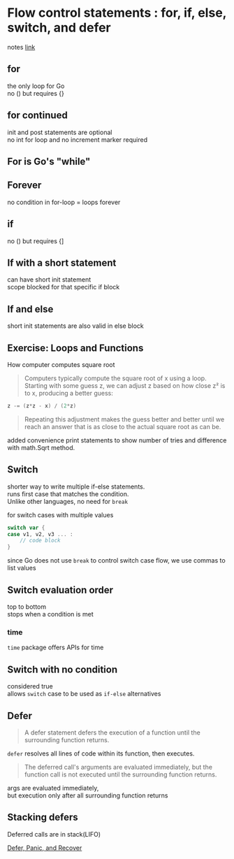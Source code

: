 # Flow control statements : for, if, else, switch, and defer
notes [link](https://go.dev/tour/flowcontrol/1)

## for
the only loop for Go  
no () but requires {}

## for continued
init and post statements are optional  
no int for loop and no increment marker required

## For is Go's "while"

## Forever
no condition in for-loop = loops forever

## if
no () but requires {]

## If with a short statement
can have short init statement  
scope blocked for that specific if block

## If and else
short init statements are also valid in else block

## Exercise: Loops and Functions
How computer computes square root
> Computers typically compute the square root of x using a loop. 
> Starting with some guess z, 
> we can adjust z based on how close z² is to x, 
> producing a better guess:
```go
z -= (z*z - x) / (2*z)
```
> Repeating this adjustment makes the guess better and better 
> until we reach an answer that is as close to the actual square root as can be.

added convenience print statements to show number of tries and difference with math.Sqrt method.

## Switch
shorter way to write multiple if-else statements.  
runs first case that matches the condition.  
Unlike other languages, no need for `break`

for switch cases with multiple values
```go
switch var {
case v1, v2, v3 ... :
	// code block
}
```
since Go does not use `break` to control switch case flow, we use commas to list values

## Switch evaluation order
top to bottom  
stops when a condition is met

### time
`time` package offers APIs for time

## Switch with no condition
considered true  
allows `switch` case to be used as `if-else` alternatives

## Defer
> A defer statement defers the execution of a function until the surrounding function returns.

`defer` resolves all lines of code within its function, then executes.

> The deferred call's arguments are evaluated immediately, 
> but the function call is not executed until the surrounding function returns.

args are evaluated immediately,  
but execution only after all surrounding function returns

## Stacking defers
Deferred calls are in stack(LIFO)

[Defer, Panic, and Recover](https://go.dev/blog/defer-panic-and-recover)
